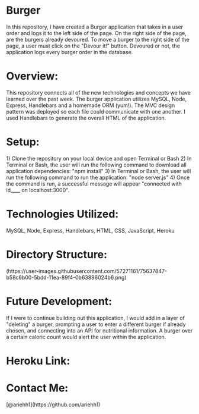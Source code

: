 # Burger

In this repository, I have created a Burger application that takes in a user order and logs it to the left side of the page. On the right side of the page, are the burgers already devoured. To move a burger to the right side of the page, a user must click on the "Devour it!" button. Devoured or not, the application logs every burger order in the database.

<h1>Overview:</h1>
This repository connects all of the new technologies and concepts we have learned over the past week. The burger application utilizes MySQL, Node, Express, Handlebars and a homemade ORM (yum!). The MVC design pattern was deployed so each file could communicate with one another. I used Handlebars to generate the overall HTML of the application.

<h1>Setup:</h1>
1) Clone the repository on your local device and open Terminal or Bash 2) In Terminal or Bash, the user will run the following command to download all application dependencies: "npm install" 3) In Terminal or Bash, the user will run the following command to run the application: "node server.js" 4) Once the command is run, a successful message will appear "connected with id____ on localhost:3000".

<h1>Technologies Utilized:</h1>
MySQL, Node, Express, Handlebars, HTML, CSS, JavaScript, Heroku

<h1>Directory Structure:</h1>
(https://user-images.githubusercontent.com/57271161/75637847-b58c6b00-5bdd-11ea-89f4-0b63896024b6.png)

<h1>Future Development:</h1>
If I were to continue building out this application, I would add in a layer of "deleting" a burger, prompting a user to enter a different burger if already chosen, and connecting into an API for nutritional information. A burger over a certain caloric count would alert the user within the application.

<h1>Heroku Link:</h1>

<h1>Contact Me:</h1>
[@ariehh1](https://github.com/ariehh1)

